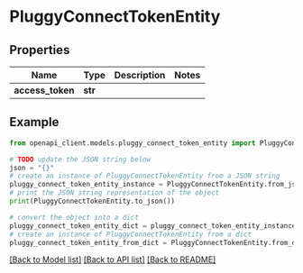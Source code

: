 # PluggyConnectTokenEntity


## Properties

Name | Type | Description | Notes
------------ | ------------- | ------------- | -------------
**access_token** | **str** |  | 

## Example

```python
from openapi_client.models.pluggy_connect_token_entity import PluggyConnectTokenEntity

# TODO update the JSON string below
json = "{}"
# create an instance of PluggyConnectTokenEntity from a JSON string
pluggy_connect_token_entity_instance = PluggyConnectTokenEntity.from_json(json)
# print the JSON string representation of the object
print(PluggyConnectTokenEntity.to_json())

# convert the object into a dict
pluggy_connect_token_entity_dict = pluggy_connect_token_entity_instance.to_dict()
# create an instance of PluggyConnectTokenEntity from a dict
pluggy_connect_token_entity_from_dict = PluggyConnectTokenEntity.from_dict(pluggy_connect_token_entity_dict)
```
[[Back to Model list]](../README.md#documentation-for-models) [[Back to API list]](../README.md#documentation-for-api-endpoints) [[Back to README]](../README.md)


